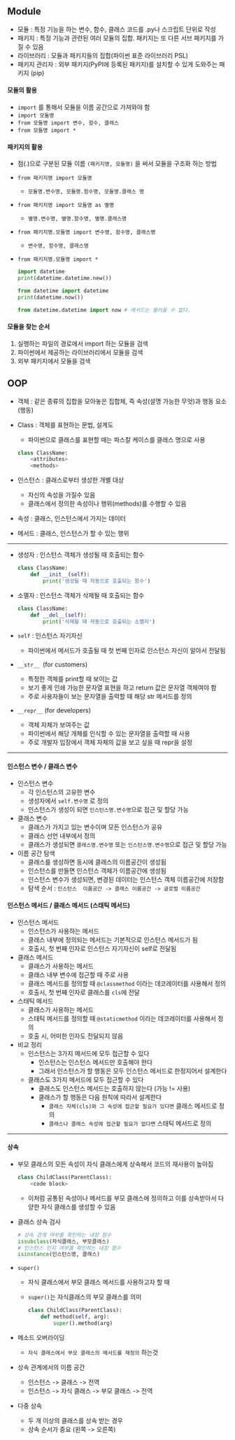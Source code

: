 ## Module

- 모듈 : 특정 기능을 하는 변수, 함수, 클래스 코드를 .py나 스크립트 단위로 작성
- 패키지 : 특정 기능과 관련된 여러 모듈의 집합. 패키지는 또 다른 서브 패키지를 가질 수 있음
- 라이브러리 :  모듈과 패키지들의 집합(파이썬 표준 라이브러리 PSL)
- 패키지 관리자 : 외부 패키지(PyPI에 등록된 패키지)를 설치할 수 있게 도와주는 패키지 (pip)

#### 모듈의 활용

- `import` 를 통해서 모듈을 이름 공간으로 가져와야 함
- `import 모듈명`
- `from 모듈명 import 변수, 함수, 클래스`
- `from 모듈명 import *`

#### 패키지의 활용

- 점(.)으로 구분된 모듈 이름 `(패키지명, 모듈명)` 을 써서 모듈을 구조화 하는 방법

- `from 패키지명 import 모듈명`

  - `모듈명.변수명, 모듈명.함수명, 모듈명.클래스 명`

- `from 패키지명 import 모듈명 as 별명`

  - `별명.변수명, 별명.함수명, 별명.클래스명`

- `from 패키지명.모듈명 import 변수명, 함수명, 클래스명`

  - `변수명, 함수명, 클래스명`

- `from 패키지명.모듈명 import *`

  ```python
  import datetime
  print(datetime.datetime.new())
  
  from datetime import datetime
  print(datetime.now())
  
  from datetime.datetime import now	# 메서드는 불러올 수 없다.
  ```

#### 모듈을 찾는 순서

1. 실행하는 파일의 경로에서 import 하는 모듈을 검색
2. 파이썬에서 제공하는 라이브러리에서 모듈을 검색
3. 외부 패키지에서 모듈을 검색



## OOP

- 객체 : 같은 종류의 집합을 모아놓은 집합체, 즉 속성(설명 가능한 무엇)과 행동 요소(행동)

- Class :  객체를 표현하는 문법, 설계도

  - 파이썬으로 클래스를 표현할 때는 파스칼 케이스를 클래스 명으로 사용

  ```python
  class ClassName:
      <attributes>
      <methods>
  ```

- 인스턴스 : 클래스로부터 생성한 개별 대상

  - 자신의 속성을 가질수 있음
  - 클래스에서 정의한 속성이나 행위(methods)를 수행할 수 있음

- 속성 : 클래스, 인스턴스에서 가지는 데이터

- 메서드 : 클래스, 인스턴스가 할 수 있는 행위

---

- 생성자 : 인스턴스 객체가 생성될 때 호출되는 함수

  ```python
  class ClassName:
      def __init__(self):
          print('생성될 때 자동으로 호출되는 함수')
  ```

- 소멸자 : 인스턴스 객체가 삭제될 때 호출되는 함수

  ```python
  class ClassName:
      def __del__(self):
          print('삭제될 때 자동으로 호출되는 소멸자')
  ```

- `self` : 인스턴스 자기자신

  - 파이썬에서 메서드가 호출될 때 첫 번째 인자로 인스턴스 자신이 알아서 전달됨

- `__str__ `(for customers)

  - 특정한 객체를 print할 때 보이는 값
  - 보기 좋게 인쇄 가능한 문자열 표현을 하고 return 값은 문자열 객체여야 함
  - 주로 사용자들이 보는 문자열을 출력할 때 해당 str 메서드를 정의

- `__repr__` (for developers)

  - 객체 자체가 보여주는 값
  - 파이썬에서 해당 개체를 인식할 수 있는 문자열을 출력할 때 사용
  - 주로 개발자 입장에서 객체 자체의 값을 보고 싶을 때 repr을 설정

---

#### 인스턴스 변수 / 클래스 변수

- 인스턴스 변수
  - 각 인스턴스의 고유한 변수
  - 생성자에서 `self.변수명` 로 정의
  - 인스턴스가 생성이 되면 `인스턴스명.변수명`으로 접근 및 할당 가능
- 클래스 변수
  - 클래스가 가지고 있는 변수이며 모든 인스턴스가 공유
  - 클래스 선언 내부에서 정의
  - 클래스가 생성되면 `클래스명.변수명` 또는 `인스턴스명.변수명`으로 접근 및 할당 가능
- 이름 공간 탐색
  - 클래스를 생성하면 동시에 클래스의 이름공간이 생성됨
  - 인스턴스를 만들면 인스턴스 객체가 이름공간에 생성됨
  - 인스턴스 변수가 생성되면, 변경된 데이터는 인스턴스 객체 이름공간에 저장함
  - 탐색 순서 : `인스턴스  이름공간 -> 클래스 이름공간 -> 글로벌 이름공간`



#### 인스턴스 메서드 / 클래스 메서드 (스태틱 메서드)

- 인스턴스 메서드
  - 인스턴스가 사용하는 메서드
  - 클래스 내부에 정의되는 메서드는 기본적으로 인스턴스 메서드가 됨
  - 호출시, 첫 번째 인자로 인스턴스 자기자신이 self로 전달됨
- 클래스 메서드
  - 클래스가 사용하는 메서드
  - 클래스 내부 변수에 접근할 때 주로 사용
  - 클래스 메서드를 정의할 때 `@classmethod` 이라는 데코레이터를 사용해서 정의
  - 호출시, 첫 번째 인자로 클래스를 `cls`에 전달
- 스태틱 메서드
  - 클래스가 사용하는 메서드
  - 스태틱 메서드를 정의할 때 `@staticmethod` 이라는 데코레이터를 사용해서 정의
  - 호출 시, 어떠한 인자도 전달되지 않음
- 비교 정리
  - 인스턴스는 3가지 메서드에 모두 접근할 수 있다
    - 인스턴스는 인스턴스 메서드만 호출해야 한다
    - 그래서 인스턴스가 할 행동은 모두 인스턴스 메서드로 한정지어서 설계한다
  - 클래스도 3가지 메서드에 모두 접근할 수 있다
    - 클래스도 인스턴스 메서드는 호출하지 않는다 (가능 != 사용)
    - 클래스가 할 행동은 다음 원칙에 따라서 설계한다
      - `클래스 자체(cls)와 그 속성에 접근할 필요가 있다면` 클래스 메서드로 정의
      - `클래스나 클래스 속성에 접근할 필요가 없다면` 스태틱 메서드로 정의

---

#### 상속

- 부모 클래스의 모든 속성이 자식 클래스에게 상속해서 코드의 재사용이 높아짐

  ```python
  class ChildClass(ParentClass):
      <code block>
  ```

  - 이처럼 공통된 속성이나 메서드를 부모 클래스에 정의하고 이를 상속받아서 다양한 자식 클래스를 생성할 수 있음

- 클래스 상속 검사

  ```python
  # 상속 관계 여부를 확인하는 내장 함수
  issubclass(자식클래스, 부모클래스)
  # 인스턴스 인지 여부를 확인하는 내장 함수
  isinstance(인스턴스명, 클래스)
  ```

- `super()`

  - 자식 클래스에서 부모 클래스 메서드를 사용하고자 할 때

  - `super()`는 자식클래스의 부모 클래스를 의미

    ```python
    class ChildClass(ParentClass):
        def method(self, arg):
            super().method(arg)
    ```

- 메소드 오버라이딩

  - `자식 클래스에서 부모 클래스의 메서드를 재정의` 하는것

- 상속 관계에서의 이름 공간

  - 인스턴스 -> 클래스 -> 전역
  - 인스턴스 -> 자식 클래스 -> 부모 클래스 -> 전역

- 다중 상속

  - 두 개 이상의 클래스를 상속 받는 경우
  - 상속 순서가 중요 (왼쪽 -> 오른쪽)